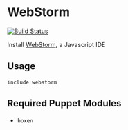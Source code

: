 # WebStorm

[![Build Status](https://api.travis-ci.org/boxen/puppet-webstorm.png?branch=master)](https://travis-ci.org/boxen/puppet-webstorm) 

Install [WebStorm](http://www.jetbrains.com/webstorm/), a Javascript IDE

## Usage

```puppet
include webstorm
```

## Required Puppet Modules

* `boxen`

